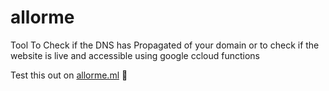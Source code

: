 # allorme

Tool To Check if the DNS has Propagated of your domain or to check if the website is live and accessible
using google ccloud functions 

Test this out on [allorme.ml](https://allorme.ml) 🧪
